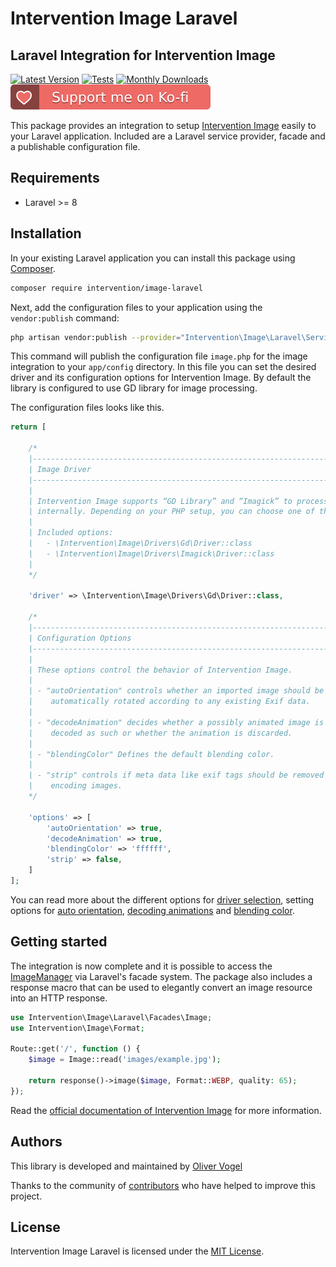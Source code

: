 # Intervention Image Laravel
## Laravel Integration for Intervention Image

[![Latest Version](https://img.shields.io/packagist/v/intervention/image-laravel.svg)](https://packagist.org/packages/intervention/image-laravel)
[![Tests](https://github.com/Intervention/image-laravel/actions/workflows/build.yml/badge.svg)](https://github.com/Intervention/image-laravel/actions/workflows/build.yml)
[![Monthly Downloads](https://img.shields.io/packagist/dm/intervention/image-laravel.svg)](https://packagist.org/packages/intervention/image-laravel/stats)
[![Support me on Ko-fi](https://raw.githubusercontent.com/Intervention/image-laravel/main/.github/images/support.svg)](https://ko-fi.com/interventionphp)

This package provides an integration to setup [Intervention
Image](https://image.intervention.io) easily to your Laravel application.
Included are a Laravel service provider, facade and a publishable configuration
file.

## Requirements

- Laravel >= 8

## Installation

In your existing Laravel application you can install this package using [Composer](https://getcomposer.org).

```bash
composer require intervention/image-laravel
```

Next, add the configuration files to your application using the `vendor:publish` command:

```bash
php artisan vendor:publish --provider="Intervention\Image\Laravel\ServiceProvider"
```

This command will publish the configuration file `image.php` for the image
integration to your `app/config` directory. In this file you can set the
desired driver and its configuration options for Intervention Image. By default
the library is configured to use GD library for image processing.

The configuration files looks like this.

```php
return [

    /*
    |--------------------------------------------------------------------------
    | Image Driver
    |--------------------------------------------------------------------------
    |
    | Intervention Image supports “GD Library” and “Imagick” to process images
    | internally. Depending on your PHP setup, you can choose one of them.
    |
    | Included options:
    |   - \Intervention\Image\Drivers\Gd\Driver::class
    |   - \Intervention\Image\Drivers\Imagick\Driver::class
    |
    */

    'driver' => \Intervention\Image\Drivers\Gd\Driver::class,

    /*
    |--------------------------------------------------------------------------
    | Configuration Options
    |--------------------------------------------------------------------------
    |
    | These options control the behavior of Intervention Image.
    |
    | - "autoOrientation" controls whether an imported image should be
    |    automatically rotated according to any existing Exif data.
    |
    | - "decodeAnimation" decides whether a possibly animated image is
    |    decoded as such or whether the animation is discarded.
    |
    | - "blendingColor" Defines the default blending color.
    |
    | - "strip" controls if meta data like exif tags should be removed when
    |    encoding images.
    */

    'options' => [
        'autoOrientation' => true,
        'decodeAnimation' => true,
        'blendingColor' => 'ffffff',
        'strip' => false,
    ]
];
```

You can read more about the different options for
[driver selection](https://image.intervention.io/v3/basics/image-manager#driver-selection), setting options for 
[auto orientation](https://image.intervention.io/v3/modifying/effects#image-orientation-according-to-exif-data), 
[decoding animations](https://image.intervention.io/v3/modifying/animations) and 
[blending color](https://image.intervention.io/v3/basics/colors#transparency).

## Getting started

The integration is now complete and it is possible to access the [ImageManager](https://image.intervention.io/v3/basics/instantiation)
via Laravel's facade system. The package also includes a response macro that can be used to elegantly convert an image resource into an HTTP response.

```php
use Intervention\Image\Laravel\Facades\Image;
use Intervention\Image\Format;

Route::get('/', function () {
    $image = Image::read('images/example.jpg');

    return response()->image($image, Format::WEBP, quality: 65);
});
```

Read the [official documentation of Intervention Image](https://image.intervention.io) for more information.

## Authors

This library is developed and maintained by [Oliver Vogel](https://intervention.io)

Thanks to the community of [contributors](https://github.com/Intervention/image-laravel/graphs/contributors) who have helped to improve this project.

## License

Intervention Image Laravel is licensed under the [MIT License](LICENSE).

